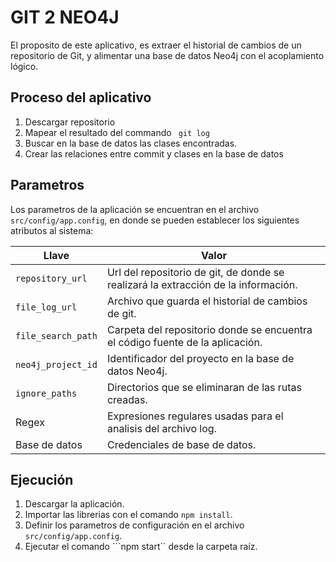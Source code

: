 # GIT 2 NEO4J

El proposito de este aplicativo, es extraer el historial de cambios de un repositorio de Git, y alimentar una base de datos Neo4j con el acoplamiento lógico.

## Proceso del aplicativo

1. Descargar repositorio
2. Mapear el resultado del commando ``` git log```
3. Buscar en la base de datos las clases encontradas.
4. Crear las relaciones entre commit y clases en la base de datos

## Parametros

Los parametros de la aplicación se encuentran en el archivo ```src/config/app.config```, en donde se pueden establecer los siguientes atributos al sistema:

| Llave                  | Valor                                                                              |
|------------------------|------------------------------------------------------------------------------------|
| ```repository_url```   | Url del repositorio de git, de donde se realizará la extracción de la información. |
| ```file_log_url```     | Archivo que guarda el historial de cambios de git.                                 |
| ```file_search_path``` | Carpeta del repositorio donde se encuentra el código fuente de la aplicación.      |
| ```neo4j_project_id``` | Identificador del proyecto en la base de datos Neo4j.                              |
| ```ignore_paths```     | Directorios que se eliminaran de las rutas creadas.                                |
| Regex                  | Expresiones regulares usadas para el analisis del archivo log.                     |
| Base de datos          | Credenciales de base de datos.                                                     |

## Ejecución

1. Descargar la aplicación.
2. Importar las librerias con el comando ```npm install```.
3. Definir los parametros de configuración en el archivo ```src/config/app.config```.
4. Ejecutar el comando ```npm start`` desde la carpeta raíz.